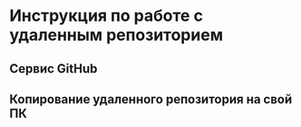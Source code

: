 # Инструкция по работе с удаленным репозиторием

## Сервис GitHub

## Копирование удаленного репозитория на свой ПК